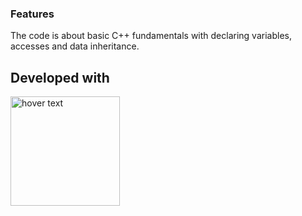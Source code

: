 ### Features
The code is about basic C++ fundamentals with declaring variables, accesses and data inheritance.

## Developed with
<p align=left>
  <img src="https://upload.wikimedia.org/wikipedia/commons/thumb/1/18/ISO_C%2B%2B_Logo.svg/1200px-ISO_C%2B%2B_Logo.svg.png" width="175" title="hover text">
</p>

